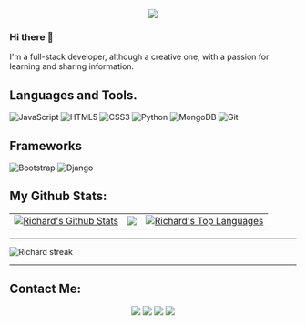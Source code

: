 <p align="center">
	<img src="https://komarev.com/ghpvc/?username=Richard-Emmanuel&color=green&style=flat-square&label=Profile+Views" />
</p>

### Hi there 👋
I'm a full-stack developer, although a creative one, with a passion for learning and sharing information.


## Languages and Tools.
 
![JavaScript](https://img.shields.io/badge/javascript-%23323330.svg?style=for-the-badge&logo=javascript&logoColor=%23F7DF1E)
![HTML5](https://img.shields.io/badge/html5-%23E34F26.svg?style=for-the-badge&logo=html5&logoColor=white)
![CSS3](https://img.shields.io/badge/css3-%231572B6.svg?style=for-the-badge&logo=css3&logoColor=white)
![Python](https://img.shields.io/badge/python-3670A0?style=for-the-badge&logo=python&logoColor=ffdd54)
![MongoDB](https://img.shields.io/badge/MongoDB-%234ea94b.svg?style=for-the-badge&logo=mongodb&logoColor=white)
![Git](https://img.shields.io/badge/git-%23F05033.svg?style=for-the-badge&logo=git&logoColor=white)
  

## Frameworks
![Bootstrap](https://img.shields.io/badge/bootstrap-%23563D7C.svg?style=for-the-badge&logo=bootstrap&logoColor=white)
![Django](https://img.shields.io/badge/django-%23092E20.svg?style=for-the-badge&logo=django&logoColor=white)

## My Github Stats:


<table>
  <tr>
    <td>
       <a href="https://github.com/Richard-Emmanuel"><img alt="Richard's Github Stats" src="https://github-readme-stats.vercel.app/api?username=Richard-Emmanuel&show_icons=true&count_private=true&theme=react&hide_border=true&bg_color=1d2a3a" /></a>
    </td>
    <td>
       <a href="http://www.github.com/Richard-Emmanuel"><img src="https://github-readme-streak-stats.herokuapp.com/?user=Richard-Emmanuel&stroke=ffffff&background=1d2a3a&ring=5BCDEC&fire=5BCDEC&currStreakNum=ffffff&currStreakLabel=5BCDEC&sideNums=ffffff&sideLabels=ffffff&dates=ffffff&hide_border=true" /></a>
    </td>
    <td>
      <a href="https://github.com/Richard-Emmanuel"><img alt="Richard's Top Languages" src="https://github-readme-stats.vercel.app/api/top-langs/?username=Richard-Emmanuel&langs_count=8&count_private=true&theme=react&hide_border=true&card_width=450px&bg_color=1d2a3a"/></a>
    </td>
  </tr>
</table>

<hr/>

![Richard streak](https://activity-graph.herokuapp.com/graph?username=Richard-Emmanuel&bg_color=blue-green&color=5BCDEC&line=5BCDEC&point=FFFFFF&hide_border=true) <hr/>


## Contact Me:

<p align="center">
<a href="mailto:richardnuelofficial@gmail.com"><img src="https://img.icons8.com/fluent/48/000000/gmail.png"/></a>
<a href = "https://www.linkedin.com/in/richard-emmanuel"><img src="https://img.icons8.com/fluent/48/000000/linkedin.png"/></a>
<a href = "https://twitter.com/therichardDev"><img src="https://img.icons8.com/fluent/48/000000/twitter.png"/></a>
<a href = "https://www.instagram.com/iamrichardemmanuel"><img src="https://img.icons8.com/fluent/48/000000/instagram-new.png"/></a>
</p>




